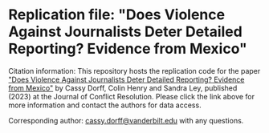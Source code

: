 # Replication file: "Does Violence Against Journalists Deter Detailed Reporting? Evidence from Mexico" 

Citation information: This repository hosts the replication code for the paper ["Does Violence Against Journalists Deter Detailed Reporting? Evidence from Mexico"](https://journals.sagepub.com/doi/abs/10.1177/00220027221128307) by Cassy Dorff, Colin Henry and Sandra Ley, published (2023) at the Journal of Conflict Resolution. Please click the link above for more information and contact the authors for data access.

Corresponding author: cassy.dorff@vanderbilt.edu with any questions.
  
